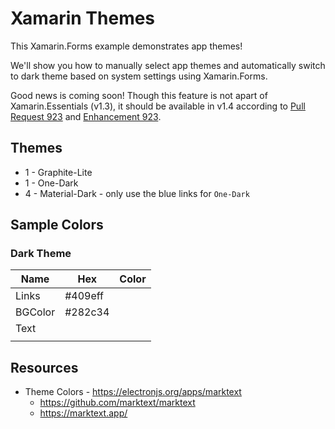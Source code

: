 # Xamarin Themes
This Xamarin.Forms example demonstrates app themes!

We'll show you how to manually select app themes and automatically switch to dark theme based on system settings using Xamarin.Forms.

Good news is coming soon! Though this feature is not apart of Xamarin.Essentials (v1.3), it should be available in v1.4 according to [Pull Request 923](https://github.com/xamarin/Essentials/issues/923) and [Enhancement 923](https://github.com/xamarin/Essentials/issues/923).


## Themes
* 1 - Graphite-Lite
* 1 - One-Dark
* 4 - Material-Dark - only use the blue links for ``One-Dark``

## Sample Colors

### Dark Theme
| Name | Hex | Color|
|----|----|----|
| Links | #409eff | |
| BGColor | #282c34 |  |
| Text |  |  |
|  |  |  |

## Resources
* Theme Colors - https://electronjs.org/apps/marktext
  * https://github.com/marktext/marktext
  * https://marktext.app/
